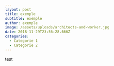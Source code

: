 ```yaml
---
layout: post
title: exemple
subtitle: exemple
author: exemple
image: /assets/uploads/architects-and-worker.jpg
date: 2018-11-29T23:56:28.666Z
categories:
  - Categorie 1
  - Categorie 2
---
```

test
